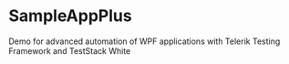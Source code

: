 # SampleAppPlus
Demo for advanced automation of WPF applications with Telerik Testing Framework and TestStack White
